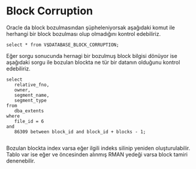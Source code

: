 
# Block Corruption

Oracle da block bozulmasından şüpheleniyorsak aşağıdaki komut ile herhangi bir block bozulması olup olmadığını kontrol edebiliriz.


```
select * from V$DATABASE_BLOCK_CORRUPTION;

``` 

Eğer sorgu sonucunda hernagi bir bozulmuş block bilgisi dönüyor ise aşağıdaki sorgu ile bozulan blockta ne tür bir datanın olduğunu kontrol edebiliriz.


```
select 
   relative_fno, 
   owner, 
   segment_name, 
   segment_type
from 
   dba_extents
where 
   file_id = 6
and 
   86309 between block_id and block_id + blocks - 1;
      
``` 

Bozulan blockta index varsa eğer ilgili indeks silinip yeniden oluşturulabilir. Tablo var ise eğer ve öncesinden alınmış RMAN yedeği varsa block tamiri denenebilir.
